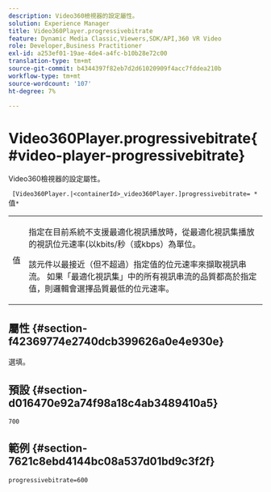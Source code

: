 ```yaml
---
description: Video360檢視器的設定屬性。
solution: Experience Manager
title: Video360Player.progressivebitrate
feature: Dynamic Media Classic,Viewers,SDK/API,360 VR Video
role: Developer,Business Practitioner
exl-id: a253ef01-19ae-4de4-a4fc-b10b28e72c00
translation-type: tm+mt
source-git-commit: b4344397f82eb7d2d61020909f4acc7fddea210b
workflow-type: tm+mt
source-wordcount: '107'
ht-degree: 7%

---
```


# Video360Player.progressivebitrate{#video-player-progressivebitrate}

Video360檢視器的設定屬性。

` [Video360Player.|<containerId>_video360Player.]progressivebitrate= *`值`*`

<table id="table_C616483932C2482CA9794DDD7313FD7C"> 
 <tbody> 
  <tr> 
   <td colname="col1"> <p> <span class="codeph"> 值</span> </p> </td> 
   <td colname="col2"> <p> 指定在目前系統不支援最適化視訊播放時，從最適化視訊集播放的視訊位元速率(以kbits/秒（或kbps）為單位。 </p> <p>該元件以最接近（但不超過）指定值的位元速率來擷取視訊串流。 如果「最適化視訊集」中的所有視訊串流的品質都高於指定值，則邏輯會選擇品質最低的位元速率。 </p> </td> 
  </tr> 
 </tbody> 
</table>

## 屬性 {#section-f42369774e2740dcb399626a0e4e930e}

選填。

## 預設 {#section-d016470e92a74f98a18c4ab3489410a5}

`700`

## 範例 {#section-7621c8ebd4144bc08a537d01bd9c3f2f}

```
progressivebitrate=600
```
